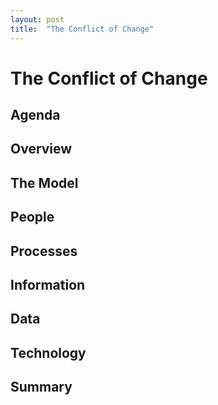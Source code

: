 ```yaml
---
layout: post
title:  "The Conflict of Change"
---
```

# The Conflict of Change

## Agenda 

## Overview

## The Model

## People

## Processes

## Information

## Data

## Technology

## Summary
